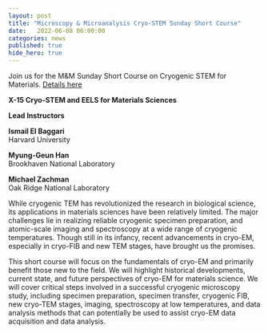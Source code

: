 ```yaml
---
layout: post
title: "Microscopy & Microanalysis Cryo-STEM Sunday Short Course"
date:   2022-06-08 06:00:00
categories: news
published: true
hide_hero: true
---
```

Join us for the M&M Sunday Short Course on Cryogenic STEM for Materials. [Details here](https://microscopy.org/MandM/2022/program/short_courses.cfm)


**X-15 Cryo-STEM and EELS for Materials Sciences**

**Lead Instructors**<br>

**Ismail El Baggari**<br>
Harvard University

**Myung-Geun Han**<br>
Brookhaven National Laboratory

**Michael Zachman**<br>
Oak Ridge National Laboratory

While cryogenic TEM has revolutionized the research in biological science, its applications in materials sciences have been relatively limited. The major challenges lie in realizing reliable cryogenic specimen preparation, and atomic-scale imaging and spectroscopy at a wide range of cryogenic temperatures. Though still in its infancy, recent advancements in cryo-EM, especially in cryo-FIB and new TEM stages, have brought us the promises.

This short course will focus on the fundamentals of cryo-EM and primarily benefit those new to the field. We will highlight historical developments, current state, and future perspectives of cryo-EM for materials science. We will cover critical steps involved in a successful cryogenic microscopy study, including specimen preparation, specimen transfer, cryogenic FIB, new cryo-TEM stages, imaging, spectroscopy at low temperatures, and data analysis methods that can potentially be used to assist cryo-EM data acquisition and data analysis.
